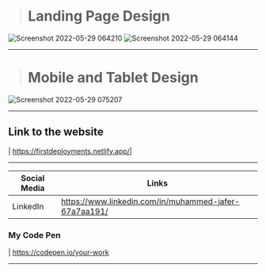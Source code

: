 ># Landing Page Design
![Screenshot 2022-05-29 064210](https://user-images.githubusercontent.com/56185049/170852781-f9d0ac1d-7bf4-4e34-8d50-f888198b755d.png)
![Screenshot 2022-05-29 064144](https://user-images.githubusercontent.com/56185049/170852787-288238fa-36f2-4296-99b6-f91cfc8a035d.png)
______________________________
># Mobile and Tablet Design
![Screenshot 2022-05-29 075207](https://user-images.githubusercontent.com/56185049/170852798-88d080ee-8a5a-416e-a1e4-7e21990ee4d7.png)
_____________________________
## Link to the website
| https://firstdeployments.netlify.app/|

_____________________________________________
| Social Media | Links                             
| ------------ | --------------------------------- 
| LinkedIn     | https://www.linkedin.com/in/muhammed-jafer-67a7aa191/

### My Code Pen
| https://codepen.io/your-work

_________________________________
